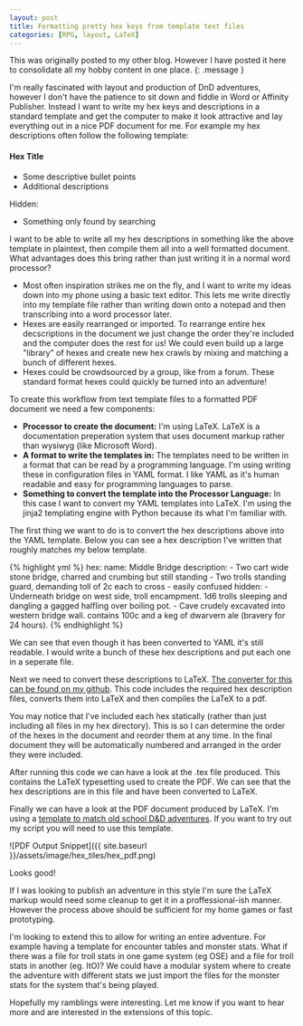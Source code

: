 ```yaml
---
layout: post
title: Formatting pretty hex keys from template text files
categories: [RPG, layout, LaTeX]
---
```


This was originally posted to my other blog. However I have posted it here to consolidate all my hobby content in one place.
{: .message }

I'm really fascinated with layout and production of DnD adventures, however I don't have the patience to sit down and fiddle in Word or Affinity Publisher. Instead I want to write my hex keys and descriptions in a standard template and get the computer to make it look attractive and lay everything out in a nice PDF document for me. For example my hex descriptions often follow the following template:

#### Hex Title
* Some descriptive bullet points
* Additional descriptions

Hidden:
* Something only found by searching

I want to be able to write all my hex descriptions in something like the above template in plaintext, then compile them all into a well formatted document. What advantages does this bring rather than just writing it in a normal word processor?
* Most often inspiration strikes me on the fly, and I want to write my ideas down into my phone using a basic text editor. This lets me write directly into my template file rather than writing down onto a notepad and then transcribing into a word processor later.
* Hexes are easily rearranged or imported. To rearrange entire hex decscriptions in the document we just change the order they're included and the computer does the rest for us! We could even build up a large "library" of hexes and create new hex crawls by mixing and matching a bunch of different hexes.
* Hexes could be crowdsourced by a group, like from a forum. These standard format hexes could quickly be turned into an adventure!

To create this workflow from text template files to a formatted PDF document we need a few components:

* **Processor to create the document:** I'm using LaTeX. LaTeX is a documentation preperation system that uses document markup rather than wysiwyg (like Microsoft Word).
* **A format to write the templates in:** The templates need to be written in a format that can be read by a programming language. I'm using writing these in configuration files in YAML format. I like YAML as it's human readable and easy for programming languages to parse.
* **Something to convert the template into the Processor Language:** In this case I want to convert my YAML templates into LaTeX. I'm using the jinja2 templating engine with Python because its what I'm familiar with.

The first thing we want to do is to convert the hex descriptions above into the YAML template. Below you can see a hex description I've written that roughly matches my below template.

{% highlight yml %}
hex: 
  name: Middle Bridge
  description:
    - Two cart wide stone bridge, charred and crumbing but still standing
    - Two trolls standing guard, demanding toll of 2c each to cross - easily confused 
  hidden: 
    - Underneath bridge on west side, troll encampment. 1d6 trolls sleeping and dangling a gagged halfling over boiling pot.
    - Cave crudely excavated into western bridge wall. contains 100c and a keg of dwarvern ale (bravery for 24 hours).
{% endhighlight %}

We can see that even though it has been converted to YAML it's still readable. I would write a bunch of these hex descriptions and put each one in a seperate file.

Next we need to convert these descriptions to LaTeX. [The converter for this can be found on my github](https://github.com/decyne/rpg-hexmap-template). This code includes the required hex description files, converts them into LaTeX and then compiles the LaTeX to a pdf.

You may notice that I've included each hex statically (rather than just including all files in my hex directory). This is so I can determine the order of the hexes in the document and reorder them at any time. In the final document they will be automatically numbered and arranged in the order they were included. 

After running this code we can have a look at the .tex file produced. This contains the LaTeX typesetting used to create the PDF. We can see that the hex descriptions are in this file and have been converted to LaTeX.

Finally we can have a look at the PDF document produced by LaTeX. I'm using a [template to match old school D&D adventures](https://www.dragonsfoot.org/forums/viewtopic.php?f=87&t=73823). If you want to try out my script you will need to use this template.

![PDF Output Snippet]({{ site.baseurl }}/assets/image/hex_tiles/hex_pdf.png)

Looks good!

If I was looking to publish an adventure in this style I'm sure the LaTeX markup would need some cleanup to get it in a proffessional-ish manner. However the process above should be sufficient for my home games or fast prototyping.

I'm looking to extend this to allow for writing an entire adventure. For example having a template for encounter tables and monster stats. What if there was a file for troll stats in one game system (eg OSE) and a file for troll stats in another (eg. ItO)? We could have a modular system where to create the adventure with different stats we just import the files for the monster stats for the system that's being played.

Hopefully my ramblings were interesting. Let me know if you want to hear more and are interested in the extensions of this topic.

